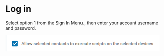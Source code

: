# Log in

Select option 1 from the Sign In Menu., then enter your account username and password.

![](../../.gitbook/assets/image%20%2899%29.png)

